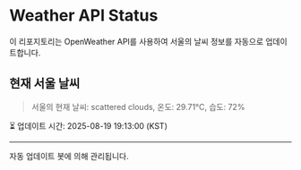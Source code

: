 
# Weather API Status

이 리포지토리는 OpenWeather API를 사용하여 서울의 날씨 정보를 자동으로 업데이트합니다.

## 현재 서울 날씨
> 서울의 현재 날씨: scattered clouds, 온도: 29.71°C, 습도: 72%

⏳ 업데이트 시간: 2025-08-19 19:13:00 (KST)

---
자동 업데이트 봇에 의해 관리됩니다.
